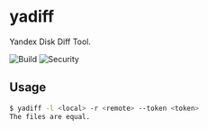 # yadiff

Yandex Disk Diff Tool.

![Build](https://github.com/vppuzakov/yadiff/workflows/Build/badge.svg) ![Security](https://github.com/vppuzakov/yadiff/workflows/Security/badge.svg)

## Usage

```bash
$ yadiff -l <local> -r <remote> --token <token>
The files are equal.
```
